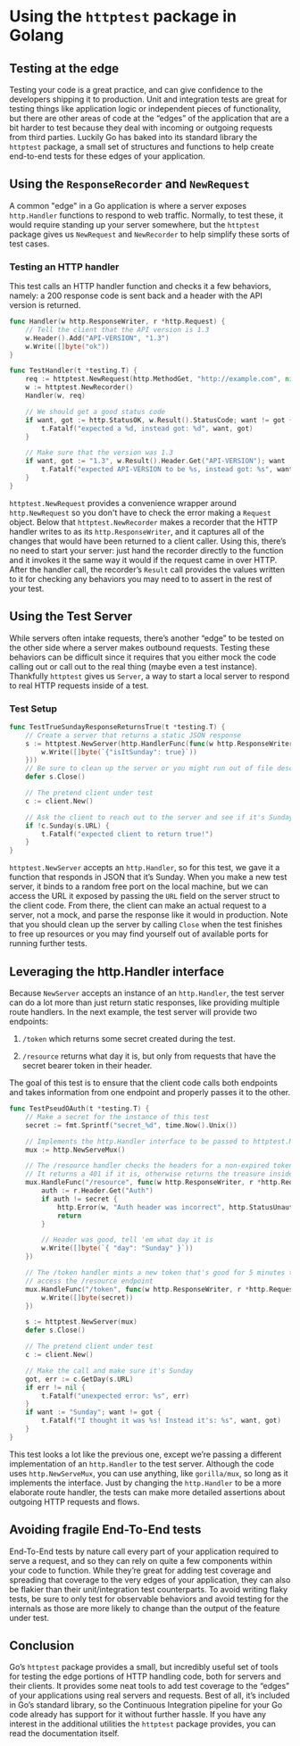 # Using the `httptest` package in Golang

## Testing at the edge

Testing your code is a great practice, and can give confidence to the developers shipping it to production. Unit and integration tests are great for testing things like application logic or independent pieces of functionality, but there are other areas of code at the “edges” of the application that are a bit harder to test because they deal with incoming or outgoing requests from third parties. Luckily Go has baked into its standard library the `httptest` package, a small set of structures and functions to help create end-to-end tests for these edges of your application.

## Using the `ResponseRecorder` and `NewRequest`

A common "edge" in a Go application is where a server exposes `http.Handler` functions to respond to web traffic. Normally, to test these, it would require standing up your server somewhere, but the `httptest` package gives us `NewRequest` and `NewRecorder` to help simplify these sorts of test cases.

### Testing an HTTP handler

This test calls an HTTP handler function and checks it a few behaviors, namely: a 200 response code is sent back and a header with the API version is returned.

```go
func Handler(w http.ResponseWriter, r *http.Request) {
    // Tell the client that the API version is 1.3
    w.Header().Add("API-VERSION", "1.3")
    w.Write([]byte("ok"))
}

func TestHandler(t *testing.T) {
    req := httptest.NewRequest(http.MethodGet, "http://example.com", nil)
    w := httptest.NewRecorder()
    Handler(w, req)

    // We should get a good status code
    if want, got := http.StatusOK, w.Result().StatusCode; want != got {
        t.Fatalf("expected a %d, instead got: %d", want, got)
    }

    // Make sure that the version was 1.3
    if want, got := "1.3", w.Result().Header.Get("API-VERSION"); want != got {
        t.Fatalf("expected API-VERSION to be %s, instead got: %s", want, got)
    }
}
```

`httptest.NewRequest` provides a convenience wrapper around `http.NewRequest` so you don't have to check the error making a `Request` object. Below that `httptest.NewRecorder` makes a recorder that the HTTP handler writes to as its `http.ResponseWriter`, and it captures all of the changes that would have been returned to a client caller. Using this, there’s no need to start your server: just hand the recorder directly to the function and it invokes it the same way it would if the request came in over HTTP. After the handler call, the recorder’s `Result` call provides the values written to it for checking any behaviors you may need to to assert in the rest of your test.

## Using the Test Server

While servers often intake requests, there’s another “edge” to be tested on the other side where a server makes outbound requests. Testing these behaviors can be difficult since it requires that you either mock the code calling out or call out to the real thing (maybe even a test instance). Thankfully `httptest` gives us `Server`, a way to start a local server to respond to real HTTP requests inside of a test.

### Test Setup

```go
func TestTrueSundayResponseReturnsTrue(t *testing.T) {
    // Create a server that returns a static JSON response
    s := httptest.NewServer(http.HandlerFunc(func(w http.ResponseWriter, r *http.Request) {
        w.Write([]byte(`{"isItSunday": true}`))
    }))
    // Be sure to clean up the server or you might run out of file descriptors!
    defer s.Close()

    // The pretend client under test
    c := client.New()

    // Ask the client to reach out to the server and see if it's Sunday
    if !c.Sunday(s.URL) {
        t.Fatalf("expected client to return true!")
    }
}
```

`httptest.NewServer` accepts an `http.Handler`, so for this test, we gave it a function that responds in JSON that it’s Sunday. When you make a new test server, it binds to a random free port on the local machine, but we can access the URL it exposed by passing the `URL` field on the server struct to the client code. From there, the client can make an actual request to a server, not a mock, and parse the response like it would in production. Note that you should clean up the server by calling `Close` when the test finishes to free up resources or you may find yourself out of available ports for running further tests.

## Leveraging the http.Handler interface

Because `NewServer` accepts an instance of an `http.Handler`, the test server can do a lot more than just return static responses, like providing multiple route handlers. In the next example, the test server will provide two endpoints:

1. `/token` which returns some secret created during the test.

2. `/resource` returns what day it is, but only from requests that have the secret bearer token in their header.

The goal of this test is to ensure that the client code calls both endpoints and takes information from one endpoint and properly passes it to the other.

```go
func TestPseudOAuth(t *testing.T) {
    // Make a secret for the instance of this test
    secret := fmt.Sprintf("secret_%d", time.Now().Unix())

    // Implements the http.Handler interface to be passed to httptest.NewServer
    mux := http.NewServeMux()

    // The /resource handler checks the headers for a non-expired token.
    // It returns a 401 if it is, otherwise returns the treasure inside.
    mux.HandleFunc("/resource", func(w http.ResponseWriter, r *http.Request) {
        auth := r.Header.Get("Auth")
        if auth != secret {
            http.Error(w, "Auth header was incorrect", http.StatusUnauthorized)
            return
        }

        // Header was good, tell 'em what day it is
        w.Write([]byte(`{ "day": "Sunday" }`))
    })

    // The /token handler mints a new token that's good for 5 minutes to
    // access the /resource endpoint
    mux.HandleFunc("/token", func(w http.ResponseWriter, r *http.Request) {
        w.Write([]byte(secret))
    })

    s := httptest.NewServer(mux)
    defer s.Close()

    // The pretend client under test
    c := client.New()

    // Make the call and make sure it's Sunday
    got, err := c.GetDay(s.URL)
    if err != nil {
        t.Fatalf("unexpected error: %s", err)
    }
    if want := "Sunday"; want != got {
        t.Fatalf("I thought it was %s! Instead it's: %s", want, got)
    }
}
```

This test looks a lot like the previous one, except we’re passing a different implementation of an `http.Handler` to the test server. Although the code uses `http.NewServeMux`, you can use anything, like `gorilla/mux`, so long as it implements the interface. Just by changing the `http.Handler` to be a more elaborate route handler, the tests can make more detailed assertions about outgoing HTTP requests and flows.

## Avoiding fragile End-To-End tests

End-To-End tests by nature call every part of your application required to serve a request, and so they can rely on quite a few components within your code to function. While they’re great for adding test coverage and spreading that coverage to the very edges of your application, they can also be flakier than their unit/integration test counterparts. To avoid writing flaky tests, be sure to only test for observable behaviors and avoid testing for the internals as those are more likely to change than the output of the feature under test.

## Conclusion

Go’s `httptest` package provides a small, but incredibly useful set of tools for testing the edge portions of HTTP handling code, both for servers and their clients. It provides some neat tools to add test coverage to the “edges” of your applications using real servers and requests. Best of all, it’s included in Go’s standard library, so the Continuous Integration pipeline for your Go code already has support for it without further hassle. If you have any interest in the additional utilities the `httptest` package provides, you can read the documentation itself.
